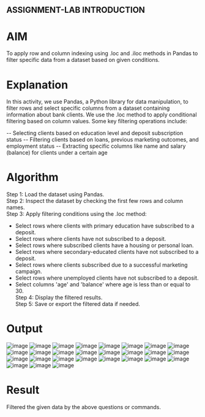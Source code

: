 ## ASSIGNMENT-LAB INTRODUCTION

# AIM
To apply row and column indexing using .loc and .iloc methods in Pandas to filter specific data from a dataset based on given conditions.

# Explanation
In this activity, we use Pandas, a Python library for data manipulation, to filter rows and select specific columns from a dataset containing information about bank clients.
We use the .loc method to apply conditional filtering based on column values. Some key filtering operations include:

-- Selecting clients based on education level and deposit subscription status
-- Filtering clients based on loans, previous marketing outcomes, and employment status
-- Extracting specific columns like name and salary (balance) for clients under a certain age


# Algorithm  

Step 1: Load the dataset using Pandas.  
Step 2:  Inspect the dataset by checking the first few rows and column names.  
Step 3:  Apply filtering conditions using the .loc method:  
   - Select rows where clients with primary education have subscribed to a deposit.  
   - Select rows where clients have not subscribed to a deposit.  
   - Select rows where subscribed clients have a housing or personal loan.  
   - Select rows where secondary-educated clients have not subscribed to a deposit.  
   - Select rows where clients subscribed due to a successful marketing campaign.  
   - Select rows where unemployed clients have not subscribed to a deposit.  
   - Select columns 'age' and 'balance' where age is less than or equal to 30.  
Step 4:  Display the filtered results.  
Step 5:  Save or export the filtered data if needed.


# Output
![image](https://github.com/user-attachments/assets/9c6f8b71-fab7-4538-887b-1ecc2bbc8103)
![image](https://github.com/user-attachments/assets/57c5f816-4794-426f-9768-9065cd15fd16)
![image](https://github.com/user-attachments/assets/46a4ff0a-a81a-4787-9faa-e051916bb251)
![image](https://github.com/user-attachments/assets/839630cf-7f8f-4b6d-a470-abc8c18d1940)
![image](https://github.com/user-attachments/assets/9ce4ff11-21da-40d3-8a42-6374b250296e)
![image](https://github.com/user-attachments/assets/dbc3a6af-ae29-4228-bddb-c3b27b1f33c4)
![image](https://github.com/user-attachments/assets/a810eba5-95fe-4139-ae27-2fe6ee59ba21)
![image](https://github.com/user-attachments/assets/83a44380-bb3a-41a1-8269-369801229107)
![image](https://github.com/user-attachments/assets/e41c1d80-33c0-47e0-8d29-7aef64a4c4d5)
![image](https://github.com/user-attachments/assets/181bd724-372f-49c6-bb9b-3400465aa805)
![image](https://github.com/user-attachments/assets/b74aac43-0bff-4294-8dd3-7a03d7f1f33e)
![image](https://github.com/user-attachments/assets/2bc3eb09-ace0-437f-90a3-16488fa78b90)
![image](https://github.com/user-attachments/assets/7edb3854-bbea-4765-96ab-863f95ad803e)
![image](https://github.com/user-attachments/assets/1a84bbe8-fc7e-4c81-9293-885d37082b48)
![image](https://github.com/user-attachments/assets/4cb7f5c7-694d-4755-94b7-010358d0e007)
![image](https://github.com/user-attachments/assets/3e415344-cb76-41b0-bb9c-ad3d7065d382)
![image](https://github.com/user-attachments/assets/c2f4909e-4bd9-4a77-a4f1-4b3b0ecc4ae8)
![image](https://github.com/user-attachments/assets/f6d2389c-eb8a-4edb-a921-a04b88ab32df)
![image](https://github.com/user-attachments/assets/90b33437-2f64-4553-80fd-3675286edbf3)
![image](https://github.com/user-attachments/assets/45051d5b-a745-4664-a465-26af0558c6c8)
![image](https://github.com/user-attachments/assets/80786029-22a3-4fd7-843f-3ea8f59957e2)
![image](https://github.com/user-attachments/assets/968b383c-06a5-4ab1-86ca-6d42c7ddfec7)
![image](https://github.com/user-attachments/assets/226b8be1-b444-444d-a0b7-ce4f26f602d1)
![image](https://github.com/user-attachments/assets/64360fc9-ed3a-44b4-98eb-0d0f5499a5a1)
![image](https://github.com/user-attachments/assets/215c761f-27a6-4120-aa8b-f72c504aaa68)
![image](https://github.com/user-attachments/assets/3ae71c73-18ba-430b-88d3-179af2299d3c)
![image](https://github.com/user-attachments/assets/59198b2d-0bbf-41aa-b317-32f4102404d1)

# Result
Filtered the given data by the above questions or commands.





























